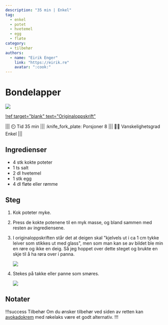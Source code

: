 ```yaml
---
description: "35 min | Enkel"
tag:
  - enkel
  - potet
  - hvetemel
  - egg
  - fløte
category:
  - tilbehør
authors:
  - name: "Eirik Enger"
    link: "https://eirik.re"
    avatar: ":cook:"
---
```


# Bondelapper

![](/static/bondelapper/bondelapper.webp)

[!ref target="blank" text="Originaloppskrift"](https://norsktradisjonsmat.no/oppskrift/bondelapper-fra-ovre-eiker)

<!-- dprint-ignore-start -->
||| :timer_clock: Tid
35 min
||| :knife_fork_plate: Porsjoner
8
||| :cook: Vanskelighetsgrad
Enkel
|||
<!-- dprint-ignore-end -->

## Ingredienser

- 4 stk kokte poteter
- 1 ts salt
- 2 dl hvetemel
- 1 stk egg
- 4 dl fløte eller rømme

## Steg

1. Kok poteter myke.
2. Press de kokte potenene til en myk masse, og bland sammen med resten av
   ingrediensene.
3. I originaloppskriften står det at deigen skal "kjelvels ut i ca 1 cm tykke leiver som
   stikkes ut med glass", men som man kan se av bildet ble min en røre og ikke en deig.
   Så jeg hoppet over dette steget og brukte en skje til å ha røra over i panna.

   ![](/static/bondelapper/rore.webp)

4. Stekes på takke eller panne som smøres.

   ![](/static/bondelapper/steking.webp)

## Notater

<!-- dprint-ignore-start -->
!!!success Tilbehør
Om du ønsker tilbehør ved siden av retten kan
[avokadokrem](/enkel-servering/avokadokrem.md) med røkelaks være et godt alternativ.
!!!
<!-- dprint-ignore-end -->
